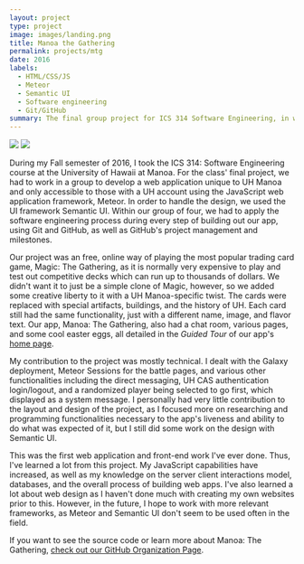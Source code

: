 ```yaml
---
layout: project
type: project
image: images/landing.png
title: Manoa the Gathering
permalink: projects/mtg
date: 2016
labels:
  - HTML/CSS/JS
  - Meteor
  - Semantic UI
  - Software engineering
  - Git/GitHub
summary: The final group project for ICS 314 Software Engineering, in which we made a web application for an online version of the popular trading card game, Magic the Gathering, with a UH Manoa flavor.
---
```


<img class="ui big left image" src="{{ site.baseurl }}/images/about.png">
<img class="ui big right image" src="{{ site.baseurl }}/images/chat.png">

During my Fall semester of 2016, I took the ICS 314: Software Engineering course at the University of Hawaii at Manoa. For the class' final project, we had to work in a group to develop a web application unique to UH Manoa and only accessible to those with a UH account using the JavaScript web application framework, Meteor. In order to handle the design, we used the UI framework Semantic UI. Within our group of four, we had to apply the software engineering process during every step of building out our app, using Git and GitHub, as well as GitHub's project management and milestones.

Our project was an free, online way of playing the most popular trading card game, Magic: The Gathering, as it is normally very expensive to play and test out competitive decks which can run up to thousands of dollars. We didn't want it to just be a simple clone of Magic, however, so we added some creative liberty to it with a UH Manoa-specific twist. The cards were replaced with special artifacts, buildings, and the history of UH. Each card still had the same functionality, just with a different name, image, and flavor text. Our app, Manoa: The Gathering, also had a chat room, various pages, and some cool easter eggs, all detailed in the _Guided Tour_ of our app's [home page](https://manoa-the-gathering.github.io/).

My contribution to the project was mostly technical. I dealt with the Galaxy deployment, Meteor Sessions for the battle pages, and various other functionalities including the direct messaging, UH CAS authentication login/logout, and a randomized player being selected to go first, which displayed as a system message. I personally had very little contribution to the layout and design of the project, as I focused more on researching and programming functionalities necessary to the app's liveness and ability to do what was expected of it, but I still did some work on the design with Semantic UI.

This was the first web application and front-end work I've ever done. Thus, I've learned a lot from this project. My JavaScript capabilities have increased, as well as my knowledge on the server client interactions model, databases, and the overall process of building web apps. I've also learned a lot about web design as I haven't done much with creating my own websites prior to this. However, in the future, I hope to work with more relevant frameworks, as Meteor and Semantic UI don't seem to be used often in the field.

If you want to see the source code or learn more about Manoa: The Gathering, [check out our GitHub Organization Page](https://github.com/manoa-the-gathering/).
